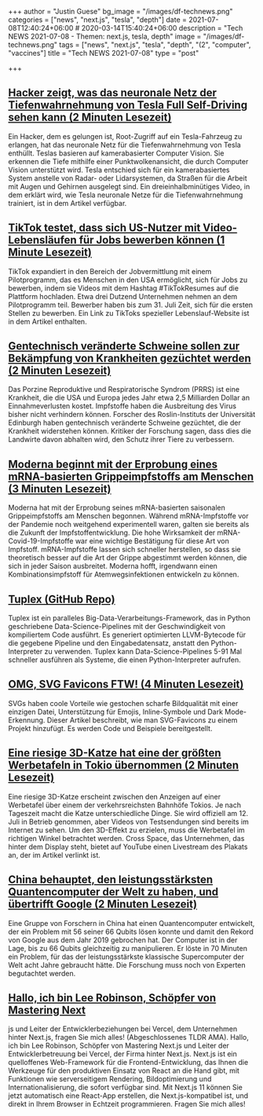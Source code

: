 +++
author = "Justin Guese"
bg_image = "/images/df-technews.png"
categories = ["news", "next.js", "tesla", "depth"]
date = 2021-07-08T12:40:24+06:00 # 2020-03-14T15:40:24+06:00
description = "Tech NEWS 2021-07-08 - Themen: next.js, tesla, depth"
image = "/images/df-technews.png"
tags = ["news", "next.js", "tesla", "depth", "(2", "computer", "vaccines"]
title = "Tech NEWS 2021-07-08"
type = "post"

+++

## [Hacker zeigt, was das neuronale Netz der Tiefenwahrnehmung von Tesla Full Self-Driving sehen kann (2 Minuten Lesezeit)](https://electrek.co/2021/07/07/hacker-tesla-full-self-drivings-vision-depth-perception-neural-net-can-see/)

 Ein Hacker, dem es gelungen ist, Root-Zugriff auf ein Tesla-Fahrzeug zu erlangen, hat das neuronale Netz für die Tiefenwahrnehmung von Tesla enthüllt. Teslas basieren auf kamerabasierter Computer Vision. Sie erkennen die Tiefe mithilfe einer Punktwolkenansicht, die durch Computer Vision unterstützt wird. Tesla entschied sich für ein kamerabasiertes System anstelle von Radar- oder Lidarsystemen, da Straßen für die Arbeit mit Augen und Gehirnen ausgelegt sind. Ein dreieinhalbminütiges Video, in dem erklärt wird, wie Tesla neuronale Netze für die Tiefenwahrnehmung trainiert, ist in dem Artikel verfügbar.

## [TikTok testet, dass sich US-Nutzer mit Video-Lebensläufen für Jobs bewerben können (1 Minute Lesezeit)](https://www.engadget.com/tiktok-resumes-185647212.html)

 TikTok expandiert in den Bereich der Jobvermittlung mit einem Pilotprogramm, das es Menschen in den USA ermöglicht, sich für Jobs zu bewerben, indem sie Videos mit dem Hashtag #TikTokResumes auf die Plattform hochladen. Etwa drei Dutzend Unternehmen nehmen an dem Pilotprogramm teil. Bewerber haben bis zum 31. Juli Zeit, sich für die ersten Stellen zu bewerben. Ein Link zu TikToks spezieller Lebenslauf-Website ist in dem Artikel enthalten.

## [Gentechnisch veränderte Schweine sollen zur Bekämpfung von Krankheiten gezüchtet werden (2 Minuten Lesezeit)](https://www.bbc.com/news/uk-scotland-edinburgh-east-fife-57736378)

 Das Porzine Reproduktive und Respiratorische Syndrom (PRRS) ist eine Krankheit, die die USA und Europa jedes Jahr etwa 2,5 Milliarden Dollar an Einnahmeverlusten kostet. Impfstoffe haben die Ausbreitung des Virus bisher nicht verhindern können. Forscher des Roslin-Instituts der Universität Edinburgh haben gentechnisch veränderte Schweine gezüchtet, die der Krankheit widerstehen können. Kritiker der Forschung sagen, dass dies die Landwirte davon abhalten wird, den Schutz ihrer Tiere zu verbessern.

## [Moderna beginnt mit der Erprobung eines mRNA-basierten Grippeimpfstoffs am Menschen (3 Minuten Lesezeit)](https://www.theverge.com/2021/7/7/22566634/moderna-mrna-flu-vaccine-trial)

 Moderna hat mit der Erprobung seines mRNA-basierten saisonalen Grippeimpfstoffs am Menschen begonnen. Während mRNA-Impfstoffe vor der Pandemie noch weitgehend experimentell waren, galten sie bereits als die Zukunft der Impfstoffentwicklung. Die hohe Wirksamkeit der mRNA-Covid-19-Impfstoffe war eine wichtige Bestätigung für diese Art von Impfstoff. mRNA-Impfstoffe lassen sich schneller herstellen, so dass sie theoretisch besser auf die Art der Grippe abgestimmt werden können, die sich in jeder Saison ausbreitet. Moderna hofft, irgendwann einen Kombinationsimpfstoff für Atemwegsinfektionen entwickeln zu können.

## [Tuplex (GitHub Repo)](https://github.com/tuplex/tuplex)

 Tuplex ist ein paralleles Big-Data-Verarbeitungs-Framework, das in Python geschriebene Data-Science-Pipelines mit der Geschwindigkeit von kompiliertem Code ausführt. Es generiert optimierten LLVM-Bytecode für die gegebene Pipeline und den Eingabedatensatz, anstatt den Python-Interpreter zu verwenden. Tuplex kann Data-Science-Pipelines 5-91 Mal schneller ausführen als Systeme, die einen Python-Interpreter aufrufen.

## [OMG, SVG Favicons FTW! (4 Minuten Lesezeit)](https://austingil.com/svg-favicons/)

 SVGs haben coole Vorteile wie gestochen scharfe Bildqualität mit einer einzigen Datei, Unterstützung für Emojis, Inline-Symbole und Dark Mode-Erkennung. Dieser Artikel beschreibt, wie man SVG-Favicons zu einem Projekt hinzufügt. Es werden Code und Beispiele bereitgestellt.

## [Eine riesige 3D-Katze hat eine der größten Werbetafeln in Tokio übernommen (2 Minuten Lesezeit)](https://www.cnn.com/style/article/3d-cat-billboard-tokyo/index.html)

 Eine riesige 3D-Katze erscheint zwischen den Anzeigen auf einer Werbetafel über einem der verkehrsreichsten Bahnhöfe Tokios. Je nach Tageszeit macht die Katze unterschiedliche Dinge. Sie wird offiziell am 12. Juli in Betrieb genommen, aber Videos von Testsendungen sind bereits im Internet zu sehen. Um den 3D-Effekt zu erzielen, muss die Werbetafel im richtigen Winkel betrachtet werden. Cross Space, das Unternehmen, das hinter dem Display steht, bietet auf YouTube einen Livestream des Plakats an, der im Artikel verlinkt ist.

## [China behauptet, den leistungsstärksten Quantencomputer der Welt zu haben, und übertrifft Google (2 Minuten Lesezeit)](https://interestingengineering.com/china-claims-to-have-worlds-most-powerful-quantum-computer-tops-google)

 Eine Gruppe von Forschern in China hat einen Quantencomputer entwickelt, der ein Problem mit 56 seiner 66 Qubits lösen konnte und damit den Rekord von Google aus dem Jahr 2019 gebrochen hat. Der Computer ist in der Lage, bis zu 66 Qubits gleichzeitig zu manipulieren. Er löste in 70 Minuten ein Problem, für das der leistungsstärkste klassische Supercomputer der Welt acht Jahre gebraucht hätte. Die Forschung muss noch von Experten begutachtet werden.

## [Hallo, ich bin Lee Robinson, Schöpfer von Mastering Next](https://tldr.tech/token/6c3ef825381ee396191f77cb92dd1969?redirect=https%3A%2F%2Ftldr.tech%2Fama%2Flee-robinson/1/0100017a8596c820-f465d9a1-7bc1-4c2e-af98-b50c83ec5419-000000/qehU_SGZC7nBb72rLtGS0Fo9ptOT_rKYjTQK9Yy90v8=205)

js und Leiter der Entwicklerbeziehungen bei Vercel, dem Unternehmen hinter Next.js, fragen Sie mich alles! (Abgeschlossenes TLDR AMA). Hallo, ich bin Lee Robinson, Schöpfer von Mastering Next.js und Leiter der Entwicklerbetreuung bei Vercel, der Firma hinter Next.js. Next.js ist ein quelloffenes Web-Framework für die Frontend-Entwicklung, das Ihnen die Werkzeuge für den produktiven Einsatz von React an die Hand gibt, mit Funktionen wie serverseitigem Rendering, Bildoptimierung und Internationalisierung, die sofort verfügbar sind. Mit Next.js 11 können Sie jetzt automatisch eine React-App erstellen, die Next.js-kompatibel ist, und direkt in Ihrem Browser in Echtzeit programmieren. Fragen Sie mich alles!

